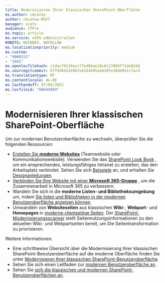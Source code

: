 ```yaml
---
title: Modernisieren Ihrer klassischen SharePoint-Oberfläche
ms.author: cmcatee
author: cmcatee-MSFT
manager: scotv
audience: ITPro
ms.topic: article
ms.service: o365-administration
ROBOTS: NOINDEX, NOFOLLOW
ms.localizationpriority: medium
ms.custom:
- "9000153"
- "1692"
ms.openlocfilehash: c1dacf0134acc77ed66ae18c6117068f71de02dd
ms.sourcegitcommit: b7fd3841d28b7e4164495ae610fe38d49e1cfac4
ms.translationtype: MT
ms.contentlocale: de-DE
ms.lasthandoff: 07/06/2022
ms.locfileid: "66644869"
---
```

# <a name="modernize-your-classic-sharepoint-experience"></a>Modernisieren Ihrer klassischen SharePoint-Oberfläche

Um zur modernen Benutzeroberfläche zu wechseln, überprüfen Sie die folgenden Ressourcen:

- [Erstellen Sie **moderne Websites**](https://support.microsoft.com/office/create-a-team-site-in-sharepoint-ef10c1e7-15f3-42a3-98aa-b5972711777d) (Teamwebsite oder Kommunikationswebsite). Verwenden Sie das [SharePoint Look Book](https://lookbook.microsoft.com/assets/SharePoint_lookbook_2019.pdf) , um ein ansprechendes, leistungsfähiges Intranet zu erstellen, das den Arbeitsplatz verbindet. Sehen Sie sich [Beispiele](https://lookbook.microsoft.com/) an, und erhalten Sie [Designanleitungen](https://spdesign.azurewebsites.net/).
- [Verbinden Sie Ihre Website mit einer **Microsoft 365-Gruppe**](https://docs.microsoft.com/sharepoint/dev/transform/modernize-connect-to-office365-group) , um die Zusammenarbeit in Microsoft 365 zu verbessern.
- Wandeln Sie sich in die **moderne Listen- und Bibliotheksumgebung** um, indem [Sie listen und Bibliotheken in der modernen Benutzeroberfläche anzeigen können](https://docs.microsoft.com/sharepoint/dev/transform/modernize-userinterface-lists-and-libraries).
- Umwandeln von **Websiteseiten** aus klassischen **Wiki**-, **Webpart**- und **Homepages** in [moderne clientseitige Seiten](https://docs.microsoft.com/sharepoint/dev/transform/modernize-userinterface-site-pages). Der [SharePoint-Modernisierungsscanner](https://docs.microsoft.com/sharepoint/dev/transform/modernize-scanner) stellt Seitennutzungsinformationen zu den aktuellen Wiki- und Webpartseiten bereit, um Die Seitentransformation zu priorisieren.

Weitere Informationen:

- Eine schrittweise Übersicht über die Modernisierung Ihrer klassischen SharePoint-Benutzeroberfläche auf die moderne Oberfläche finden Sie unter [Modernisieren Ihrer klassischen SharePoint-Benutzeroberfläche](https://docs.microsoft.com/sharepoint/dev/transform/modernize-classic-sites).
- Sehen Sie sich einen Leitfaden zur [modernen Benutzeroberfläche an](https://docs.microsoft.com/sharepoint/guide-to-sharepoint-modern-experience).
- Sehen Sie [sich die klassischen und modernen SharePoint-Benutzeroberflächen an](https://support.microsoft.com/office/sharepoint-classic-and-modern-experiences-5725c103-505d-4a6e-9350-300d3ec7d73f).
